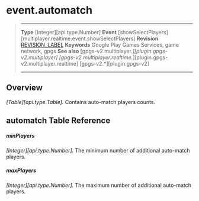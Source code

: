 # event.automatch

> --------------------- ------------------------------------------------------------------------------------------
> __Type__              [Integer][api.type.Number]
> __Event__             [showSelectPlayers][multiplayer.realtime.event.showSelectPlayers]
> __Revision__          [REVISION_LABEL](REVISION_URL)
> __Keywords__          Google Play Games Services, game network, gpgs
> __See also__          [gpgs-v2.multiplayer.*][plugin.gpgs-v2.multiplayer]
>                       [gpgs-v2.multiplayer.realtime.*][plugin.gpgs-v2.multiplayer.realtime]
>                       [gpgs-v2.*][plugin.gpgs-v2]
> --------------------- ------------------------------------------------------------------------------------------

## Overview

_[Table][api.type.Table]._ Contains auto-match players counts.

## automatch Table Reference

##### minPlayers
_[Integer][api.type.Number]._ The minimum number of additional auto-match players.

##### maxPlayers
_[Integer][api.type.Number]._ The maximum number of additional auto-match players.